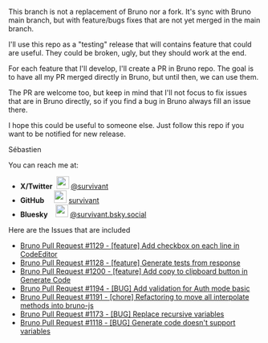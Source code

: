 This branch is not a replacement of Bruno nor a fork. It's sync with Bruno main branch, but with feature/bugs fixes
that are not yet merged in the main branch.

I'll use this repo as a "testing" release that will contains feature that could are useful. They could be broken, ugly, but they should work at the end.

For each feature that I'll develop, I'll create a PR in Bruno repo. The goal is to have all my PR merged directly in Bruno, but until then, we can use them.

The PR are welcome too, but keep in mind that I'll not focus to fix issues that are in Bruno directly, so if you find a bug in Bruno always fill an issue there.

I hope this could be useful to someone else. Just follow this repo if you want to be notified for new release.

Sébastien

You can reach me at:

- **X/Twitter**&nbsp;&nbsp;<img src="https://github.githubassets.com/assets/x-023c3ca5e173.svg" width="25" height="25"> [@survivant](https://twitter.com/survivant)
- **GitHub**&nbsp;&nbsp;&nbsp;&nbsp;&nbsp;<img src="https://github.githubassets.com/assets/github-mark-9be88460eaa6.svg" width="25" height="25" > [survivant](https://github.com/survivant)
- **Bluesky**&nbsp;&nbsp;&nbsp;&nbsp;<img src="https://blueskyweb.xyz/images/logo-64x64.jpg" width="25" height="25" > [@survivant.bsky.social](https://bluesky.social/survivant)

Here are the Issues that are included

- [Bruno Pull Request #1129 - [feature] Add checkbox on each line in CodeEditor](https://github.com/usebruno/bruno/pull/1129)
- [Bruno Pull Request #1128 - [feature] Generate tests from response](https://github.com/usebruno/bruno/pull/1128)
- [Bruno Pull Request #1200 - [feature] Add copy to clipboard button in Generate Code](https://github.com/usebruno/bruno/pull/1200)
- [Bruno Pull Request #1194 - [BUG] Add validation for Auth mode basic](https://github.com/usebruno/bruno/pull/1194)
- [Bruno Pull Request #1191 - [chore] Refactoring to move all interpolate methods into bruno-js](https://github.com/usebruno/bruno/pull/1191)
- [Bruno Pull Request #1173 - [BUG] Replace recursive variables](https://github.com/usebruno/bruno/pull/1173)
- [Bruno Pull Request #1118 - [BUG] Generate code doesn't support variables](https://github.com/usebruno/bruno/pull/1118)
